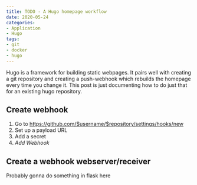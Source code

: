 ```yaml
---
title: TODO - A Hugo homepage workflow
date: 2020-05-24
categories:
- Application
- Hugo
tags:
- git
- docker
- hugo
---
```


Hugo is a framework for building static webpages. It pairs well with creating a git repository and creating a push-webhook which rebuilds the homepage every time you change it.
This post is just documenting how to do just that for an existing hugo repository.

## Create webhook
1. Go to https://github.com/$username/$repository/settings/hooks/new
2. Set up a payload URL
3. Add a secret
4. *Add Webhook*

## Create a webhook webserver/receiver
Probably gonna do something in flask here
